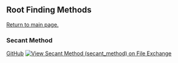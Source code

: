 ## Root Finding Methods

[Return to main page.](https://github.com/tamaskis/tamaskis.github.io/edit/main/index.md)


### Secant Method
[GitHub](https://github.com/tamaskis/secant_method-MATLAB)
[![View Secant Method (secant_method) on File Exchange](https://www.mathworks.com/matlabcentral/images/matlab-file-exchange.svg)](https://www.mathworks.com/matlabcentral/fileexchange/85745-secant-method-secant_method)
